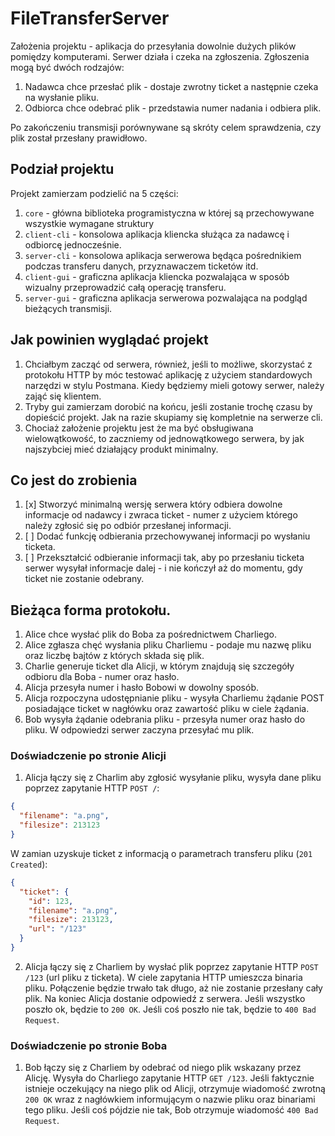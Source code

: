 # FileTransferServer

Założenia projektu - aplikacja do przesyłania dowolnie dużych plików pomiędzy komputerami. Serwer działa i czeka na zgłoszenia. Zgłoszenia mogą być dwóch rodzajów:

1. Nadawca chce przesłać plik - dostaje zwrotny ticket a następnie czeka na wysłanie pliku.
2. Odbiorca chce odebrać plik - przedstawia numer nadania i odbiera plik.

Po zakończeniu transmisji porównywane są skróty celem sprawdzenia, czy plik został przesłany prawidłowo.

## Podział projektu

Projekt zamierzam podzielić na 5 części:

1. `core` - główna biblioteka programistyczna w której są przechowywane wszystkie wymagane struktury
2. `client-cli` - konsolowa aplikacja kliencka służąca za nadawcę i odbiorcę jednocześnie.
3. `server-cli` - konsolowa aplikacja serwerowa będąca pośrednikiem podczas transferu danych, przyznawaczem ticketów itd.
4. `client-gui` - graficzna aplikacja kliencka pozwalająca w sposób wizualny przeprowadzić całą operację transferu.
5. `server-gui` - graficzna aplikacja serwerowa pozwalająca na podgląd bieżących transmisji.

## Jak powinien wyglądać projekt

1. Chciałbym zacząć od serwera, również, jeśli to możliwe, skorzystać z protokołu HTTP by móc testować aplikację z użyciem standardowych narzędzi w stylu Postmana. Kiedy będziemy mieli gotowy serwer, należy zająć się klientem.
2. Tryby gui zamierzam dorobić na końcu, jeśli zostanie trochę czasu by dopieścić projekt. Jak na razie skupiamy się kompletnie na serwerze cli.
3. Chociaż założenie projektu jest że ma być obsługiwana wielowątkowość, to zaczniemy od jednowątkowego serwera, by jak najszybciej mieć działający produkt minimalny.

## Co jest do zrobienia

1. [x] Stworzyć minimalną wersję serwera który odbiera dowolne informacje od nadawcy i zwraca ticket - numer z użyciem którego należy zgłosić się po odbiór przesłanej informacji.
2. [ ] Dodać funkcję odbierania przechowywanej informacji po wysłaniu ticketa.
3. [ ] Przekształcić odbieranie informacji tak, aby po przesłaniu ticketa serwer wysyłał informacje dalej - i nie kończył aż do momentu, gdy ticket nie zostanie odebrany.

## Bieżąca forma protokołu.

1. Alice chce wysłać plik do Boba za pośrednictwem Charliego.
2. Alice zgłasza chęć wysłania pliku Charliemu - podaje mu nazwę pliku oraz liczbę bajtów z których składa się plik.
3. Charlie generuje ticket dla Alicji, w którym znajdują się szczegóły odbioru dla Boba - numer oraz hasło.
4. Alicja przesyła numer i hasło Bobowi w dowolny sposób.
5. Alicja rozpoczyna udostępnianie pliku - wysyła Charliemu żądanie POST posiadające ticket w nagłówku oraz zawartość pliku w ciele żądania.
6. Bob wysyła żądanie odebrania pliku - przesyła numer oraz hasło do pliku. W odpowiedzi serwer zaczyna przesyłać mu plik.

### Doświadczenie po stronie Alicji

1. Alicja łączy się z Charlim aby zgłosić wysyłanie pliku, wysyła dane pliku poprzez zapytanie HTTP `POST /`:

```json
{
  "filename": "a.png",
  "filesize": 213123
}
```

W zamian uzyskuje ticket z informacją o parametrach transferu pliku (`201 Created`):

```json
{
  "ticket": {
    "id": 123,
    "filename": "a.png",
    "filesize": 213123,
    "url": "/123"
  }
}
```

2. Alicja łączy się z Charliem by wysłać plik poprzez zapytanie HTTP `POST /123` (url pliku z ticketa). W ciele zapytania HTTP umieszcza binaria pliku. Połączenie będzie trwało tak długo, aż nie zostanie przesłany cały plik. Na koniec Alicja dostanie odpowiedź z serwera. Jeśli wszystko poszło ok, będzie to `200 OK`. Jeśli coś poszło nie tak, będzie to `400 Bad Request`.

### Doświadczenie po stronie Boba

1. Bob łączy się z Charliem by odebrać od niego plik wskazany przez Alicję. Wysyła do Charliego zapytanie HTTP `GET /123`. Jeśli faktycznie istnieje oczekujący na niego plik od Alicji, otrzymuje wiadomość zwrotną `200 OK` wraz z nagłówkiem informującym o nazwie pliku oraz binariami tego pliku. Jeśli coś pójdzie nie tak, Bob otrzymuje wiadomość `400 Bad Request`.
